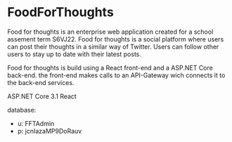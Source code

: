 # FoodForThoughts
Food for thoughts is an enterprise web application created for a school assement term S6VJ22. Food for thoughts is a social platform where users can post their thoughts in a similar way of Twitter. Users can follow other users to stay up to date with their latest posts.

Food for thoughts is build using a React front-end and a ASP.NET Core back-end. the front-end makes calls to an API-Gateway wich connects it to the back-end services.

ASP.NET Core 3.1
React

database:
- u: FFTAdmin
- p: jcnIazaMP9DoRauv